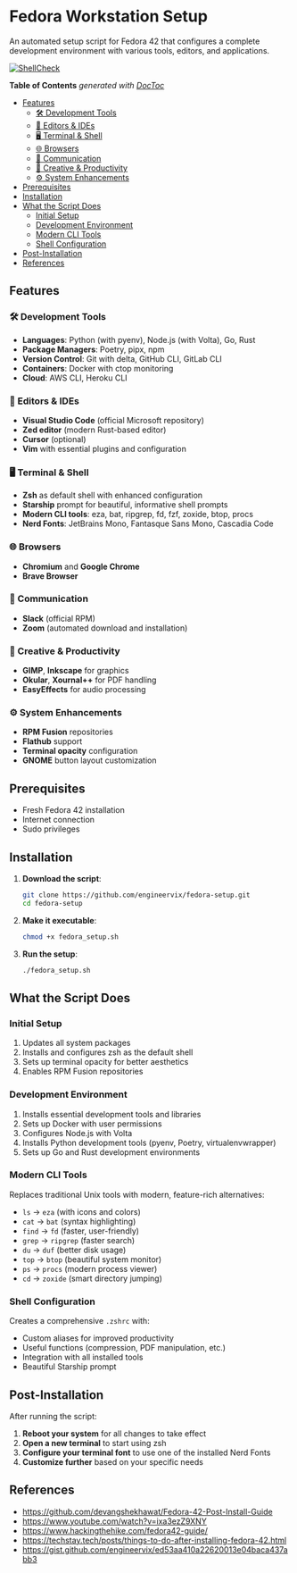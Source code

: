 # Fedora Workstation Setup

An automated setup script for Fedora 42 that configures a complete development environment with various tools, editors, and applications.

[![ShellCheck](https://github.com/engineervix/fedora-setup/actions/workflows/main.yml/badge.svg)](https://github.com/engineervix/fedora-setup/actions/workflows/main.yml)

<!-- START doctoc generated TOC please keep comment here to allow auto update -->
<!-- DON'T EDIT THIS SECTION, INSTEAD RE-RUN doctoc TO UPDATE -->
**Table of Contents**  *generated with [DocToc](https://github.com/thlorenz/doctoc)*

- [Features](#features)
  - [🛠️ Development Tools](#-development-tools)
  - [📝 Editors & IDEs](#-editors--ides)
  - [🖥️ Terminal & Shell](#-terminal--shell)
  - [🌐 Browsers](#-browsers)
  - [💬 Communication](#-communication)
  - [🎨 Creative & Productivity](#-creative--productivity)
  - [⚙️ System Enhancements](#-system-enhancements)
- [Prerequisites](#prerequisites)
- [Installation](#installation)
- [What the Script Does](#what-the-script-does)
  - [Initial Setup](#initial-setup)
  - [Development Environment](#development-environment)
  - [Modern CLI Tools](#modern-cli-tools)
  - [Shell Configuration](#shell-configuration)
- [Post-Installation](#post-installation)
- [References](#references)

<!-- END doctoc generated TOC please keep comment here to allow auto update -->

## Features

### 🛠️ Development Tools

- **Languages**: Python (with pyenv), Node.js (with Volta), Go, Rust
- **Package Managers**: Poetry, pipx, npm
- **Version Control**: Git with delta, GitHub CLI, GitLab CLI
- **Containers**: Docker with ctop monitoring
- **Cloud**: AWS CLI, Heroku CLI

### 📝 Editors & IDEs

- **Visual Studio Code** (official Microsoft repository)
- **Zed editor** (modern Rust-based editor)
- **Cursor** (optional)
- **Vim** with essential plugins and configuration

### 🖥️ Terminal & Shell

- **Zsh** as default shell with enhanced configuration
- **Starship** prompt for beautiful, informative shell prompts
- **Modern CLI tools**: eza, bat, ripgrep, fd, fzf, zoxide, btop, procs
- **Nerd Fonts**: JetBrains Mono, Fantasque Sans Mono, Cascadia Code

### 🌐 Browsers

- **Chromium** and **Google Chrome**
- **Brave Browser**

### 💬 Communication

- **Slack** (official RPM)
- **Zoom** (automated download and installation)

### 🎨 Creative & Productivity

- **GIMP**, **Inkscape** for graphics
- **Okular**, **Xournal++** for PDF handling
- **EasyEffects** for audio processing

### ⚙️ System Enhancements

- **RPM Fusion** repositories
- **Flathub** support
- **Terminal opacity** configuration
- **GNOME** button layout customization

## Prerequisites

- Fresh Fedora 42 installation
- Internet connection
- Sudo privileges

## Installation

1. **Download the script**:
   ```bash
   git clone https://github.com/engineervix/fedora-setup.git
   cd fedora-setup
   ```

2. **Make it executable**:
   ```bash
   chmod +x fedora_setup.sh
   ```

3. **Run the setup**:
   ```bash
   ./fedora_setup.sh
   ```

## What the Script Does

### Initial Setup

1. Updates all system packages
2. Installs and configures zsh as the default shell
3. Sets up terminal opacity for better aesthetics
4. Enables RPM Fusion repositories

### Development Environment

1. Installs essential development tools and libraries
2. Sets up Docker with user permissions
3. Configures Node.js with Volta
4. Installs Python development tools (pyenv, Poetry, virtualenvwrapper)
5. Sets up Go and Rust development environments

### Modern CLI Tools

Replaces traditional Unix tools with modern, feature-rich alternatives:

- `ls` → `eza` (with icons and colors)
- `cat` → `bat` (syntax highlighting)
- `find` → `fd` (faster, user-friendly)
- `grep` → `ripgrep` (faster search)
- `du` → `duf` (better disk usage)
- `top` → `btop` (beautiful system monitor)
- `ps` → `procs` (modern process viewer)
- `cd` → `zoxide` (smart directory jumping)

### Shell Configuration

Creates a comprehensive `.zshrc` with:
- Custom aliases for improved productivity
- Useful functions (compression, PDF manipulation, etc.)
- Integration with all installed tools
- Beautiful Starship prompt

## Post-Installation

After running the script:

1. **Reboot your system** for all changes to take effect
2. **Open a new terminal** to start using zsh
3. **Configure your terminal font** to use one of the installed Nerd Fonts
4. **Customize further** based on your specific needs

## References

- <https://github.com/devangshekhawat/Fedora-42-Post-Install-Guide>
- <https://www.youtube.com/watch?v=ixa3ezZ9XNY>
- <https://www.hackingthehike.com/fedora42-guide/>
- <https://techstay.tech/posts/things-to-do-after-installing-fedora-42.html>
- <https://gist.github.com/engineervix/ed53aa410a22620013e04baca437abb3>